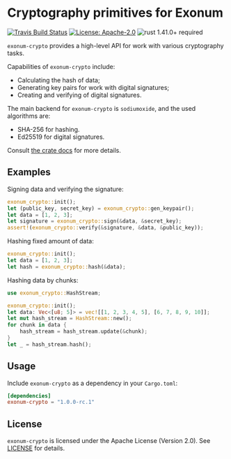 # Cryptography primitives for Exonum

[![Travis Build Status](https://img.shields.io/travis/exonum/exonum/master.svg?label=Linux%20Build)](https://travis-ci.com/exonum/exonum)
[![License: Apache-2.0](https://img.shields.io/github/license/exonum/exonum.svg)](https://github.com/exonum/exonum/blob/master/LICENSE)
![rust 1.41.0+ required](https://img.shields.io/badge/rust-1.41.0+-blue.svg?label=Required%20Rust)

`exonum-crypto` provides a high-level API for work with various cryptography tasks.

Capabilities of `exonum-crypto` include:

- Calculating the hash of data;
- Generating key pairs for work with digital signatures;
- Creating and verifying of digital signatures.

The main backend for `exonum-crypto` is `sodiumoxide`, and the used algorithms are:

- SHA-256 for hashing.
- Ed25519 for digital signatures.

Consult [the crate docs](https://docs.rs/exonum-crypto) for more details.

## Examples

Signing data and verifying the signature:

```rust
exonum_crypto::init();
let (public_key, secret_key) = exonum_crypto::gen_keypair();
let data = [1, 2, 3];
let signature = exonum_crypto::sign(&data, &secret_key);
assert!(exonum_crypto::verify(&signature, &data, &public_key));
```

Hashing fixed amount of data:

```rust
exonum_crypto::init();
let data = [1, 2, 3];
let hash = exonum_crypto::hash(&data);
```

Hashing data by chunks:

```rust
use exonum_crypto::HashStream;

exonum_crypto::init();
let data: Vec<[u8; 5]> = vec![[1, 2, 3, 4, 5], [6, 7, 8, 9, 10]];
let mut hash_stream = HashStream::new();
for chunk in data {
    hash_stream = hash_stream.update(&chunk);
}
let _ = hash_stream.hash();
```

## Usage

Include `exonum-crypto` as a dependency in your `Cargo.toml`:

```toml
[dependencies]
exonum-crypto = "1.0.0-rc.1"
```

## License

`exonum-crypto` is licensed under the Apache License (Version 2.0).
See [LICENSE](LICENSE) for details.
